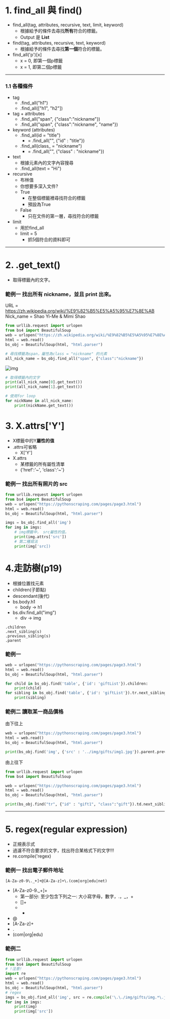# 1. find_all 與 find()
- find_all(tag, attributes, recursive, text, limit, keyword)
  - 根據給予的條件去尋找**所有**符合的標籤。 
  - Output 是 **List**
- find(tag, attributes, recursive, text, keyword)
  - 根據給予的條件去尋找**第一個**符合的標籤。 
- find_all('p')[x]
  - x = 0, 即第一個p標籤
  - x = 1, 即第二個p標籤
***
### 1.1 各種條件
- tag
  - .find_all("h1")
  - .find_all(["h1", "h2"])
- tag + attributes
  - .find_all("span", {"class":"nickname"})
  - .find_all("span", {"class":"nickname", "name"})
- keyword (attributes)
  - .find_all(id = "title")
    - = .find_all("", {"id" : "title"}) 
  - .find_all(class_ = "nickname")
    - = .find_all("", {"class" : "nickname"}) 
- text
  - 根據元素內的文字內容搜尋
  - .find_all(text = "Hi")
- recursive
  - 布林值
  - 你想要多深入文件?
  - True
    - 在整個標籤裡尋找符合的標籤 
    - 預設為True
  - False
    - 只在文件的第一層，尋找符合的標籤 
- limit
  - 用於find_all
  - limit = 5
    - 抓5個符合的資料即可
***
# 2. .get_text()
- 取得標籤內的文字。

### 範例一 找出所有 nickname，並且 print 出來。
URL = https://zh.wikipedia.org/wiki/%E9%82%B5%E5%A5%95%E7%8E%AB  
Nick_name = Shao Yi-Me & Mimi Shao
```python
from urllib.request import urlopen
from bs4 import BeautifulSoup
web = urlopen("https://zh.wikipedia.org/wiki/%E9%82%B5%E5%A5%95%E7%8E%AB")
html = web.read()
bs_obj = BeautifulSoup(html, "html.parser")

# 尋找標籤為span，屬性為class = "nickname" 的元素
all_nick_name = bs_obj.find_all("span", {"class":"nickname"})
```
![img](https://github.com/TonnyLee123/-.md/blob/main/Screenshot%202021-12-08%20175652.jpg)
```python
# 取得標籤內的文字
print(all_nick_name[0].get_text())
print(all_nick_name[1].get_text())

# 使用for loop
for nickName in all_nick_name:
    print(nickName.get_text())
```
# 3. X.attrs['Y']
- X標籤中的Y**屬性的值**
- .attrs可省略
  - X['Y'] 
- X.attrs
  - 某標籤的所有屬性清單
  - {'href':'~', 'class':'~'} 
### 範例一 找出所有照片的 src
```python
from urllib.request import urlopen
from bs4 import BeautifulSoup
web = urlopen("https://pythonscraping.com/pages/page3.html")
html = web.read()
bs_obj = BeautifulSoup(html, "html.parser")

imgs = bs_obj.find_all('img')
for img in imgs:
    # img標籤中， src屬性的值。
    print(img.attrs['src'])
    # 第二種寫法
    print(img['src])
```
# 4.走訪樹(p19)
- 根據位置找元素
- children(子節點)
- descendant(後代)
- bs.body.h1
  - body -> h1
- bs.div.find_all("img")
  - div -> img
```
.children
.next_sibling(s)
.previous_sibling(s)
.parent
```
### 範例一
```python
web = urlopen("https://pythonscraping.com/pages/page3.html")
html = web.read()
bs_obj = BeautifulSoup(html, "html.parser")

for child in bs_obj.find('table', {'id': 'giftList'}).children:
    print(child)
for sibling in bs_obj.find('table', {'id': 'giftList'}).tr.next_siblings:
    print(sibling)
```

### 範例二 讀取某一商品價格
由下往上
```python
web = urlopen("https://pythonscraping.com/pages/page3.html")
html = web.read()
bs_obj = BeautifulSoup(html, "html.parser")

print(bs_obj.find('img', {'src' : '../img/gifts/img1.jpg'}).parent.previous_sibling.get_text())
```
由上往下
```python
from urllib.request import urlopen
from bs4 import BeautifulSoup

web = urlopen("https://pythonscraping.com/pages/page3.html")
html = web.read()
bs_obj = BeautifulSoup(html, "html.parser")

print(bs_obj.find("tr", {"id" : "gift1", "class":"gift"}).td.next_sibling.next_sibling.get_text())
```
***

# 5. regex(regular expression)
- 正規表示式
- 過濾不符合要求的文字，找出符合某格式下的文字!!!
- re.compile('regex)
### 範例一 找出電子郵件地址
```
[A-Za-z0-9\._+]+@[A-Za-z]+\.(com|org|edu|net)
```
- [A-Za-z0-9\._+]+
  - 第一部分: 至少包含下列之一: 大小寫字母，數字，.，_，+
  - []+
  - +
- @
- [A-Za-z]+
- \.
- (com|org|edu)
### 範例二
```python
from urllib.request import urlopen
from bs4 import BeautifulSoup
# !注意!
import re
web = urlopen("https://pythonscraping.com/pages/page3.html")
html = web.read()
bs_obj = BeautifulSoup(html, "html.parser")
# regex
imgs = bs_obj.find_all('img', src = re.compile('\.\./img/gifts/img.*\.jpg'))
for img in imgs:
    print(img)
    print(img['src'])
```


